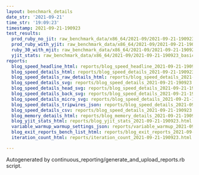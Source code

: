 ```yaml
---
layout: benchmark_details
date_str: '2021-09-21'
time_str: '19:09:23'
timestamp: 2021-09-21-190923
test_results:
  prod_ruby_no_jit: raw_benchmark_data/x86_64/2021-09/2021-09-21-190923_basic_benchmark_prod_ruby_no_jit.json
  prod_ruby_with_yjit: raw_benchmark_data/x86_64/2021-09/2021-09-21-190923_basic_benchmark_prod_ruby_with_yjit.json
  ruby_30_with_mjit: raw_benchmark_data/x86_64/2021-09/2021-09-21-190923_basic_benchmark_ruby_30_with_mjit.json
  yjit_stats: raw_benchmark_data/x86_64/2021-09/2021-09-21-190923_basic_benchmark_yjit_stats.json
reports:
  blog_speed_headline_html: reports/blog_speed_headline_2021-09-21-190923.html
  blog_speed_details_html: reports/blog_speed_details_2021-09-21-190923.html
  blog_speed_details_raw_details_html: reports/blog_speed_details_2021-09-21-190923.raw_details.html
  blog_speed_details_svg: reports/blog_speed_details_2021-09-21-190923.svg
  blog_speed_details_head_svg: reports/blog_speed_details_2021-09-21-190923.head.svg
  blog_speed_details_back_svg: reports/blog_speed_details_2021-09-21-190923.back.svg
  blog_speed_details_micro_svg: reports/blog_speed_details_2021-09-21-190923.micro.svg
  blog_speed_details_tripwires_json: reports/blog_speed_details_2021-09-21-190923.tripwires.json
  blog_speed_details_csv: reports/blog_speed_details_2021-09-21-190923.csv
  blog_memory_details_html: reports/blog_memory_details_2021-09-21-190923.html
  blog_yjit_stats_html: reports/blog_yjit_stats_2021-09-21-190923.html
  variable_warmup_warmup_settings_json: reports/variable_warmup_2021-09-21-190923.warmup_settings.json
  blog_exit_reports_bench_list_html: reports/blog_exit_reports_2021-09-21-190923.bench_list.html
  iteration_count_html: reports/iteration_count_2021-09-21-190923.html

---
```

Autogenerated by continuous_reporting/generate_and_upload_reports.rb script.
